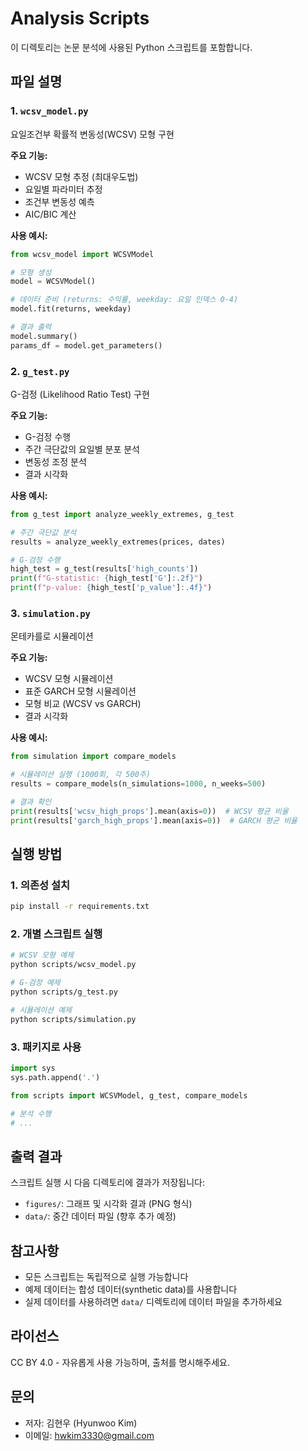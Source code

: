 # Analysis Scripts

이 디렉토리는 논문 분석에 사용된 Python 스크립트를 포함합니다.

## 파일 설명

### 1. `wcsv_model.py`
요일조건부 확률적 변동성(WCSV) 모형 구현

**주요 기능:**
- WCSV 모형 추정 (최대우도법)
- 요일별 파라미터 추정
- 조건부 변동성 예측
- AIC/BIC 계산

**사용 예시:**
```python
from wcsv_model import WCSVModel

# 모형 생성
model = WCSVModel()

# 데이터 준비 (returns: 수익률, weekday: 요일 인덱스 0-4)
model.fit(returns, weekday)

# 결과 출력
model.summary()
params_df = model.get_parameters()
```

### 2. `g_test.py`
G-검정 (Likelihood Ratio Test) 구현

**주요 기능:**
- G-검정 수행
- 주간 극단값의 요일별 분포 분석
- 변동성 조정 분석
- 결과 시각화

**사용 예시:**
```python
from g_test import analyze_weekly_extremes, g_test

# 주간 극단값 분석
results = analyze_weekly_extremes(prices, dates)

# G-검정 수행
high_test = g_test(results['high_counts'])
print(f"G-statistic: {high_test['G']:.2f}")
print(f"p-value: {high_test['p_value']:.4f}")
```

### 3. `simulation.py`
몬테카를로 시뮬레이션

**주요 기능:**
- WCSV 모형 시뮬레이션
- 표준 GARCH 모형 시뮬레이션
- 모형 비교 (WCSV vs GARCH)
- 결과 시각화

**사용 예시:**
```python
from simulation import compare_models

# 시뮬레이션 실행 (1000회, 각 500주)
results = compare_models(n_simulations=1000, n_weeks=500)

# 결과 확인
print(results['wcsv_high_props'].mean(axis=0))  # WCSV 평균 비율
print(results['garch_high_props'].mean(axis=0))  # GARCH 평균 비율
```

## 실행 방법

### 1. 의존성 설치
```bash
pip install -r requirements.txt
```

### 2. 개별 스크립트 실행
```bash
# WCSV 모형 예제
python scripts/wcsv_model.py

# G-검정 예제
python scripts/g_test.py

# 시뮬레이션 예제
python scripts/simulation.py
```

### 3. 패키지로 사용
```python
import sys
sys.path.append('.')

from scripts import WCSVModel, g_test, compare_models

# 분석 수행
# ...
```

## 출력 결과

스크립트 실행 시 다음 디렉토리에 결과가 저장됩니다:

- `figures/`: 그래프 및 시각화 결과 (PNG 형식)
- `data/`: 중간 데이터 파일 (향후 추가 예정)

## 참고사항

- 모든 스크립트는 독립적으로 실행 가능합니다
- 예제 데이터는 합성 데이터(synthetic data)를 사용합니다
- 실제 데이터를 사용하려면 `data/` 디렉토리에 데이터 파일을 추가하세요

## 라이선스

CC BY 4.0 - 자유롭게 사용 가능하며, 출처를 명시해주세요.

## 문의

- 저자: 김현우 (Hyunwoo Kim)
- 이메일: hwkim3330@gmail.com
